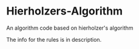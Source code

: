# Hierholzers-Algorithm
An algorithm code based on hierholzer's algorithm

The info for the rules is in description.
